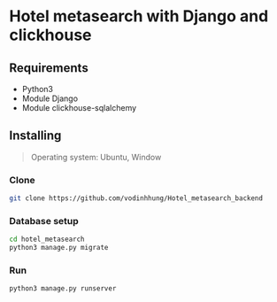# Hotel metasearch with Django and clickhouse

## Requirements
- Python3
- Module Django
- Module clickhouse-sqlalchemy

## Installing

> Operating system: Ubuntu, Window

### Clone

```bash
git clone https://github.com/vodinhhung/Hotel_metasearch_backend
```

### Database setup

```bash
cd hotel_metasearch
python3 manage.py migrate
```

### Run

```bash
python3 manage.py runserver
```


